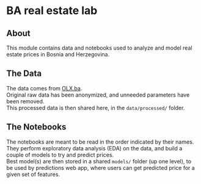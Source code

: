 # BA real estate lab

## About

This module contains data and notebooks used to analyze and model real estate prices in Bosnia and Herzegovina.  

## The Data

The data comes from [OLX.ba](https://olx.ba).  
Original raw data has been anonymized, and unneeded parameters have been removed.  
This processed data is then shared here, in the `data/processed/` folder.

## The Notebooks

The notebooks are meant to be read in the order indicated by their names.  
They perform exploratory data analysis (EDA) on the data, and build a couple of models to try and predict prices.  
Best model(s) are then stored in a shared `models/` folder (up one level), to be used by predictions web app, where users can get predicted price for a given set of features.
